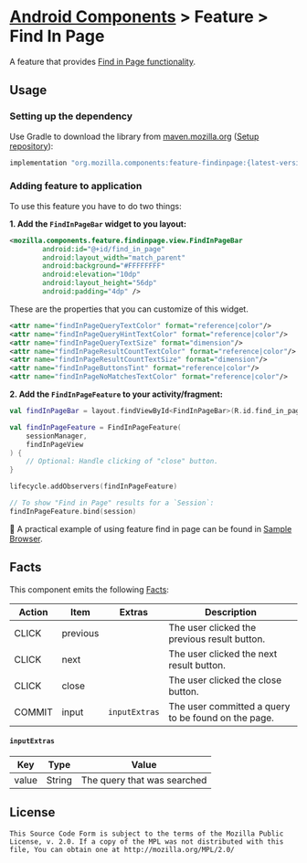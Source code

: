 # [Android Components](../../../README.md) > Feature > Find In Page

A feature that provides [Find in Page functionality](https://support.mozilla.org/en-US/kb/search-contents-current-page-text-or-links).

## Usage

### Setting up the dependency

Use Gradle to download the library from [maven.mozilla.org](https://maven.mozilla.org/) ([Setup repository](../../../README.md#maven-repository)):

```Groovy
implementation "org.mozilla.components:feature-findinpage:{latest-version}"
```

### Adding feature to application

To use this feature you have to do two things:

**1. Add the `FindInPageBar` widget to you layout:**

```xml
<mozilla.components.feature.findinpage.view.FindInPageBar
        android:id="@+id/find_in_page"
        android:layout_width="match_parent"
        android:background="#FFFFFFFF"
        android:elevation="10dp"
        android:layout_height="56dp"
        android:padding="4dp" />
```

These are the properties that you can customize of this widget.
```xml
<attr name="findInPageQueryTextColor" format="reference|color"/>
<attr name="findInPageQueryHintTextColor" format="reference|color"/>
<attr name="findInPageQueryTextSize" format="dimension"/>
<attr name="findInPageResultCountTextColor" format="reference|color"/>
<attr name="findInPageResultCountTextSize" format="dimension"/>
<attr name="findInPageButtonsTint" format="reference|color"/>
<attr name="findInPageNoMatchesTextColor" format="reference|color"/>
```

**2. Add the `FindInPageFeature` to your activity/fragment:**

```kotlin
val findInPageBar = layout.findViewById<FindInPageBar>(R.id.find_in_page)

val findInPageFeature = FindInPageFeature(
    sessionManager,
    findInPageView
) {
    // Optional: Handle clicking of "close" button.
}

lifecycle.addObservers(findInPageFeature)

// To show "Find in Page" results for a `Session`:
findInPageFeature.bind(session)
```

🦊 A practical example of using feature find in page can be found in [Sample Browser](https://github.com/mozilla-mobile/android-components/tree/master/samples/browser).

## Facts

This component emits the following [Facts](../../support/base/README.md#Facts):

| Action | Item     | Extras        | Description                                         |
|--------|----------|---------------|-----------------------------------------------------|
| CLICK  | previous |               | The user clicked the previous result button.        |
| CLICK  | next     |               | The user clicked the next result button.            |
| CLICK  | close    |               | The user clicked the close button.                  |
| COMMIT | input    | `inputExtras` | The user committed a query to be found on the page. |


#### `inputExtras`

| Key   | Type   | Value                       |
|-------|--------|-----------------------------|
| value | String | The query that was searched |

## License

    This Source Code Form is subject to the terms of the Mozilla Public
    License, v. 2.0. If a copy of the MPL was not distributed with this
    file, You can obtain one at http://mozilla.org/MPL/2.0/
